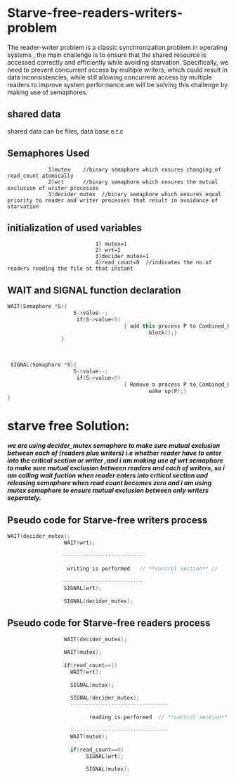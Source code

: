 # Starve-free-readers-writers-problem
The reader-writer problem is a classic synchronization problem in operating systems , the main challenge is to ensure that the shared resource is accessed correctly and efficiently while avoiding starvation. Specifically, we need to prevent concurrent access by multiple writers, which could result in data inconsistencies, while still allowing concurrent access by multiple readers to improve system performance.we will be solving this challenge by making use of semaphores.
## shared data
shared data can be files, data base e.t.c
## Semaphores Used
                 1)mutex    //binary semaphore which ensures changing of read_count atomically
                 2)wrt      //binary semaphore which ensures the mutual exclusion of writer processes
                 3)decider_mutex  //binary semaphore which ensures equal priority to reader and writer processes that result in avoidance of starvation
                 
## initialization of used variables      
                                1) mutex=1
                                2) wrt=1    
                                3)decider_mutex=1  
                                4)read_count=0  //indicates the no.of readers reading the file at that instant
 ## WAIT and SIGNAL function declaration
 ``` cpp
 WAIT(Semaphore *S){
                      S->value--;
                       if(S->value<0)
                                      { add this process P to Combined_Queue;
                                              block();}
                  }
                                     
                    

  SIGNAL(Semaphore *S){
                      S->value--;
                       if(S->value<0)
                                      { Remove a process P to Combined_Queue;
                                              wake up(P);}
}
```                                     
                      
                      
# starve free Solution:
##### we are using decider_mutex semaphore to make sure mutual exclusion between each of (readers plus writers) i.e whether reader have to enter into the critical section or writer ,and i am making use of wrt semaphore to make sure mutual exclusion between readers and each of writers, so i am calling wait fuction when reader enters into critical section and releasing semaphore when read count becomes zero and i am using mutex semaphore to ensure mutual exclusion between only writers seperately.


## Pseudo code for Starve-free writers process
``` cpp
WAIT(decider_mutex);
                  WAIT(wrt);

                 --------------------------
                 
                   writing is performed   // **control section** //
                 
                 --------------------------
                  SIGNAL(wrt);
                  
                  SIGNAL(decider_mutex);
```                  
## Pseudo code for Starve-free readers process
``` cpp
                  WAIT(decider_mutex);
                  
                  WAIT(mutex);
                  
                  if(read_count==1)
                    WAIT(wrt);
                    
                    SIGNAL(mutex);
                    
                    SIGNAL(decider_mutex);
                    -------------------------------

                          reading is performed  // **control section** //

                    -------------------------------
                    WAIT(mutex);
                    
                    if(read_count==0)
                         SIGNAL(wrt);
                         
                         SIGNAL(mutex);
 ```                        
                         

